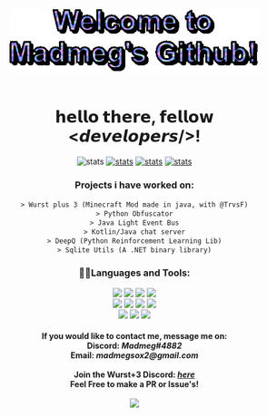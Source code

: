<div align = "center">
  <img src="https://raw.githubusercontent.com/Madmegsox1/Madmegsox1/master/text.gif" alt="Hello!!!">
  </br> </br>
  <h1>
    𝗵𝗲𝗹𝗹𝗼 𝘁𝗵𝗲𝗿𝗲, 𝗳𝗲𝗹𝗹𝗼𝘄 <𝙙𝙚𝙫𝙚𝙡𝙤𝙥𝙚𝙧𝙨/>!<br/>
  </h1>
  
  <p>
    <img src="https://komarev.com/ghpvc/?username=Madmegsox1&label=Views&color=582673&style=flat-square" alt="stats" />
    <a href = "https://github.com/Madmegsox1" taget="_blank">
      <img src="https://img.shields.io/github/followers/Madmegsox1?label=follow&style=social" alt="stats" /></a>
    <a href = "https://www.youtube.com/channel/UCq-zp_4MFBEl8YHDCR2A--g?view_as=subscriber" taget="_blank">
      <img src="https://img.shields.io/badge/-Madmeg-c14438?style=flat-square&logo=Youtube&link=https://www.youtube.com/channel/UCq-zp_4MFBEl8YHDCR2A--g?view_as=subscriber" alt="stats" /></a>
    <a href = "https://github.com/WurstPlus" taget="_blank">
      <img src="https://img.shields.io/badge/Wurst-Plus-eb801c?style=flat-square&logo=AddThis&logoColor=eb801c" alt="stats" /></a>
  </p>  
 
  
  <h3>
    Projects i have worked on:
  </h3>
  <p>
    
    > Wurst plus 3 (Minecraft Mod made in java, with @TrvsF)
    > Python Obfuscator
    > Java Light Event Bus
    > Kotlin/Java chat server
    > DeepQ (Python Reinforcement Learning Lib)
    > Sqlite Utils (A .NET binary library)
    
  </p>
  
  <h3>
      👨‍💻Languages and Tools:
  </h3> 
  <p>
    <img src="https://img.shields.io/badge/java-582673?style=for-the-badge&logo=java&logoColor=white">
    <img src="https://img.shields.io/badge/c%23-582673?style=for-the-badge&logo=c-sharp&logoColor=white">
    <img src="https://img.shields.io/badge/kotlin-582673?style=for-the-badge&logo=kotlin&logoColor=white">
    <img src="https://img.shields.io/badge/python-582673?style=for-the-badge&logo=python&logoColor=white"></br>
    <img src="https://img.shields.io/badge/c++-582673?style=for-the-badge&logo=c%2B%2B&logoColor=white">
    <img src="https://img.shields.io/badge/javascript-582673?style=for-the-badge&logo=javascript&logoColor=white">
    <img src="https://img.shields.io/badge/.NET-582673?style=for-the-badge&logo=.net&logoColor=white">
    <img src="https://img.shields.io/badge/Gradle-582673?style=for-the-badge&logo=Gradle&logoColor=white"></br>
    <img src="https://img.shields.io/badge/IntelliJ-143?style=for-the-badge&logo=intellij-idea&color=582673&logoColor=white&labelColor=black">
    <img src="https://img.shields.io/badge/Pycharm-143?style=for-the-badge&logo=pycharm&logoColor=white&color=582673&labelColor=black">
    <img src="https://img.shields.io/badge/Rider-143?style=for-the-badge&logo=Rider&logoColor=white&color=582673&labelColor=black">
  </p>
  
  <h4>
    If you would like to contact me, message me on:<br/>
    Discord: <i>Madmeg#4882</i><br/>
    Email: <i>madmegsox2@gmail.com</i><br/><br/>
    Join the Wurst+3 Discord: <a href="https://discord.gg/G64ur5G3T2"><i> here</i></a><br/>
    Feel Free to make a PR or Issue's!<br/><br/>
      <img  height="139px" src="https://github-readme-stats.vercel.app/api?username=Madmegsox1&include_all_commits=true&count_private=true&show_icons=true&line_height=20&title_color=e5adff&icon_color=2234AE&text_color=ffffff&bg_color=0,265a73,582673"/>
  </h4>
  
  

  
 

    
</div>
